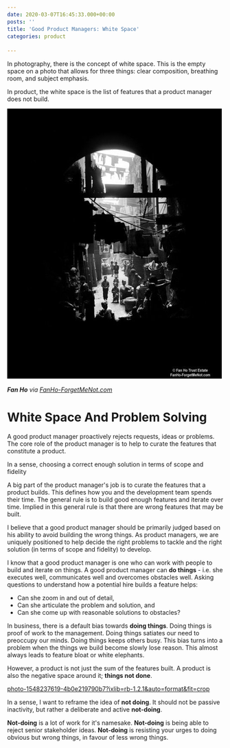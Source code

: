 ```yaml
---
date: 2020-03-07T16:45:33.000+00:00
posts: ''
title: 'Good Product Managers: White Space'
categories: product

---
```

In photography, there is the concept of white space. This is the empty space on a photo that allows for three things: clear composition, breathing room, and subject emphasis.

In product, the white space is the list of features that a product manager does not build.

![](/uploads/1ccc3e98f2dac97d4312ea8cca85ccd5.jpg)

**_Fan Ho_** _via_ [_FanHo-ForgetMeNot.com_]()

# White Space And Problem Solving

A good product manager proactively rejects requests, ideas or problems. The core role of the product manager is to help to curate the features that constitute a product. 

In a sense, choosing a correct enough solution in terms of scope and fidelity 

A big part of the product manager's job is to curate the features that a product builds. This defines how you and the development team spends their time. The general rule is to build good enough features and iterate over time. Implied in this general rule is that there are wrong features that may be built. 

I believe that a good product manager should be primarily judged based on his ability to avoid building the wrong things. As product managers, we are uniquely positioned to help decide the right problems to tackle and the right solution (in terms of scope and fidelity) to develop.

I know that a good product manager is one who can work with people to build and iterate on things. A good product manager can **do things** - i.e. she executes well, communicates well and overcomes obstacles well. Asking questions to understand how a potential hire builds a feature helps:

* Can she zoom in and out of detail,
* Can she articulate the problem and solution, and
* Can she come up with reasonable solutions to obstacles?

In business, there is a default bias towards **doing things**. Doing things is proof of work to the management. Doing things satiates our need to preoccupy our minds. Doing things keeps others busy. This bias turns into a problem when the things we build become slowly lose reason. This almost always leads to feature bloat or white elephants.

However, a product is not just the sum of the features built. A product is also the negative space around it; **things not done**.

[photo-1548237619-4b0e219790b7?ixlib=rb-1.2.1&auto=format&fit=crop](https://images.unsplash.com/photo-1548237619-4b0e219790b7?ixlib=rb-1.2.1&auto=format&fit=crop&w=1350&q=80 "photo-1548237619-4b0e219790b7?ixlib=rb-1.2.1&auto=format&fit=crop&w=1350&q=80")

In a sense, I want to reframe the idea of **not doing**. It should not be passive inactivity, but rather a deliberate and active **not-doing**.

**Not-doing** is a lot of work for it's namesake. **Not-doing** is being able to reject senior stakeholder ideas. **Not-doing** is resisting your urges to doing obvious but wrong things, in favour of less wrong things.